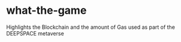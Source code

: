 # what-the-game
Highlights the Blockchain and the amount of Gas used as part of the DEEPSPACE metaverse

